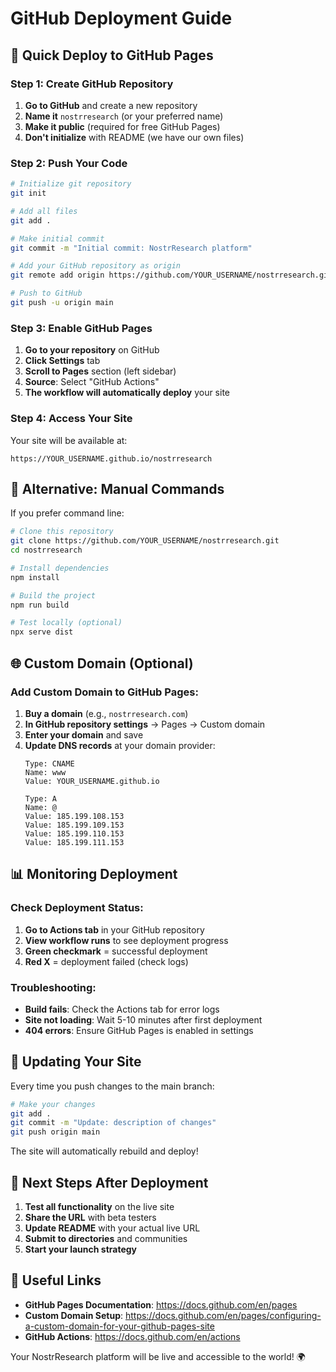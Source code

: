 # GitHub Deployment Guide

## 🚀 Quick Deploy to GitHub Pages

### Step 1: Create GitHub Repository

1. **Go to GitHub** and create a new repository
2. **Name it** `nostrresearch` (or your preferred name)
3. **Make it public** (required for free GitHub Pages)
4. **Don't initialize** with README (we have our own files)

### Step 2: Push Your Code

```bash
# Initialize git repository
git init

# Add all files
git add .

# Make initial commit
git commit -m "Initial commit: NostrResearch platform"

# Add your GitHub repository as origin
git remote add origin https://github.com/YOUR_USERNAME/nostrresearch.git

# Push to GitHub
git push -u origin main
```

### Step 3: Enable GitHub Pages

1. **Go to your repository** on GitHub
2. **Click Settings** tab
3. **Scroll to Pages** section (left sidebar)
4. **Source**: Select "GitHub Actions"
5. **The workflow will automatically deploy** your site

### Step 4: Access Your Site

Your site will be available at:
```
https://YOUR_USERNAME.github.io/nostrresearch
```

## 🔧 Alternative: Manual Commands

If you prefer command line:

```bash
# Clone this repository
git clone https://github.com/YOUR_USERNAME/nostrresearch.git
cd nostrresearch

# Install dependencies
npm install

# Build the project
npm run build

# Test locally (optional)
npx serve dist
```

## 🌐 Custom Domain (Optional)

### Add Custom Domain to GitHub Pages:

1. **Buy a domain** (e.g., `nostrresearch.com`)
2. **In GitHub repository settings** → Pages → Custom domain
3. **Enter your domain** and save
4. **Update DNS records** at your domain provider:
   ```
   Type: CNAME
   Name: www
   Value: YOUR_USERNAME.github.io
   
   Type: A
   Name: @
   Value: 185.199.108.153
   Value: 185.199.109.153
   Value: 185.199.110.153
   Value: 185.199.111.153
   ```

## 📊 Monitoring Deployment

### Check Deployment Status:
1. **Go to Actions tab** in your GitHub repository
2. **View workflow runs** to see deployment progress
3. **Green checkmark** = successful deployment
4. **Red X** = deployment failed (check logs)

### Troubleshooting:
- **Build fails**: Check the Actions tab for error logs
- **Site not loading**: Wait 5-10 minutes after first deployment
- **404 errors**: Ensure GitHub Pages is enabled in settings

## 🔄 Updating Your Site

Every time you push changes to the main branch:

```bash
# Make your changes
git add .
git commit -m "Update: description of changes"
git push origin main
```

The site will automatically rebuild and deploy!

## 🎯 Next Steps After Deployment

1. **Test all functionality** on the live site
2. **Share the URL** with beta testers
3. **Update README** with your actual live URL
4. **Submit to directories** and communities
5. **Start your launch strategy**

## 🔗 Useful Links

- **GitHub Pages Documentation**: https://docs.github.com/en/pages
- **Custom Domain Setup**: https://docs.github.com/en/pages/configuring-a-custom-domain-for-your-github-pages-site
- **GitHub Actions**: https://docs.github.com/en/actions

Your NostrResearch platform will be live and accessible to the world! 🌍